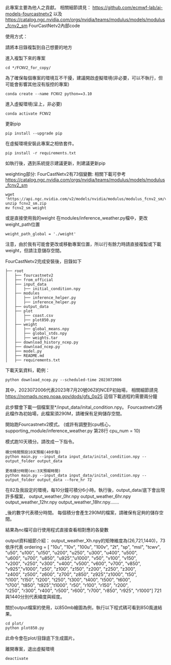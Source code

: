 此專案主要為他人之貢獻。
相關細節請見： https://github.com/ecmwf-lab/ai-models-fourcastnetv2 以及 https://catalog.ngc.nvidia.com/orgs/nvidia/teams/modulus/models/modulus_fcnv2_sm
FourCastNetv2內部code


使用方式：

請將本目錄複製到自己想要的地方

進入複製下來的專案
```
cd */FCNV2_for_copy/ 
```

為了確保每個專案的環境互不干擾，建議開啟虛擬環境(非必要，可以不執行，但可能會影響其他沒有版控的專案)
```
conda create --name FCNV2 python==3.10
```

進入虛擬環境(呈上，非必要)
``` 
conda activate FCNV2
```

更新pip
```
pip install --upgrade pip 
```

在虛擬環境安裝此專案之相依套件。
``` 
pip install -r requirements.txt 
```
如執行後，遇到系統提示建議更新，則建議更新pip

weighting部分:
    FourCastNetv2有73個變數:
    相關下載可參考
    https://catalog.ngc.nvidia.com/orgs/nvidia/teams/modulus/models/modulus_fcnv2_sm
    
    wget 'https://api.ngc.nvidia.com/v2/models/nvidia/modulus/modulus_fcnv2_sm/versions/v0.2/files/fcnv2_sm.zip'
    unzip fcnv2_sm.zip
    mv fcnv2_sm weight

或是直接使用我的weight
在modules/inference_weather.py檔中，更改weight_path位置
```
weight_path_global = './weight'
```
注意，由於我有可能會更改或移動專案位置，所以行有餘力時請直接複製或下載weight，但請注意儲存空間。

FourCastNetv2完成安裝後，目錄如下
```
├── root
│   ├── fourcastnetv2
│   ├── from_official
│   ├── input_data
│   │   ├── initial_condition.npy
│   ├── modules
│   │   ├── inference_helper.py
│   │   ├── inference_helper.py
│   ├── output_data
│   ├── plot
│   │   ├── coast.csv
│   │   ├── plot850.py
│   ├── weight
│   │   ├── global_means.npy
│   │   ├── global_stds.npy
│   │   ├── weights.tar
│   ├── download_history_ncep.py
│   ├── download_ncep.py
│   ├── model.py
│   ├── README.md
│   ├── requirements.txt
```

下載天氣資料，範例：
```
python download_ncep.py --scheduled-time 2023072006 
```
其中，2023072006代表2023年7月20號06Z的NCEP初始場，
相關細節請見 https://nomads.ncep.noaa.gov/dods/gfs_0p25
這個下載過程約需要兩分鐘


此步驟會下載一個檔案至*/input_data/inital_condition.npy。
Fourcastnetv2將此檔作為初始場，此檔案須290M，請確保有足夠儲存空間。

開始跑Fourcastnetv2模式。
(或許有調整到cpu核心，supporting_module/inference_weather.py 第28行 cpu_num = 10)

模式跑10天積分。請改成一下指令。
```
積分時間預設10天預報(40步階)
python main.py --input_data input_data/inital_condition.npy --output_folder output_data

更改積分時間(ex:3天預報時間)
python main.py --input_data input_data/inital_condition.npy --output_folder output_data --fore_hr 72
```

在82及我設定的環境，每10分鐘可積分6小時。執行後，output_data/底下會出現許多檔案，
output_weather_0hr.npy
output_weather_6hr.npy
output_weather_12hr.npy
output_weather_18hr.npy.......


_後的數字代表積分時間。
每個積分會產生290M的檔案，請確保有足夠的儲存空間。

結果為nc檔可自行使用程式直接查看相對應的各變數

output資料細節介紹：
output_weather_Xh.npy的矩陣維度為(26,721,1440)，73依序代表
ordering = [ "10u",   "10v", "100u", "100v",   "2t",   "sp",  "msl", "tcwv",\
             "u50",  "u100", "u150", "u200", "u250", "u300", "u400", "u500",\
             "u600", "u700", "u850", "u925","u1000",  "v50", "v100", "v150",\
             "v200", "v250", "v300", "v400", "v500", "v600", "v700", "v850",\
             "v925","v1000",  "z50", "z100", "z150", "z200", "z250", "z300",\
             "z400", "z500", "z600", "z700", "z850", "z925","z1000",  "t50",\
             "t100", "t150", "t200", "t250", "t300", "t400", "t500", "t600",\
             "t700", "t850", "t925","t1000",  "r50", "r100", "r150", "r200",\
             "r250", "r300", "r400", "r500", "r600", "r700", "r850", "r925", "r1000"]
721與1440分別代表緯度與經度。

關於output檔案的使用，以850mb繪圖為例，執行以下程式碼可看到850風速結果。
``` 
cd plot/ 
python plot850.py 
```

此命令會在plot/目錄底下生成圖片。

離開專案，退出虛擬環境
```
deactivate
```

